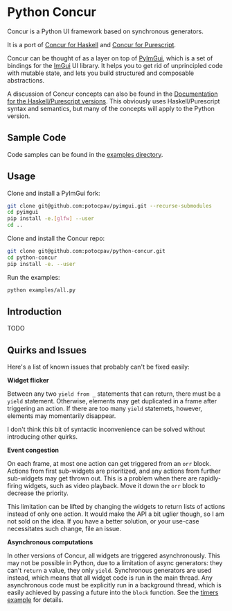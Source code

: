 
# Python Concur

Concur is a Python UI framework based on synchronous generators.

It is a port of [Concur for Haskell](https://github.com/ajnsit/concur) and [Concur for Purescript](https://github.com/ajnsit/purescript-concur).

Concur can be thought of as a layer on top of [PyImGui](https://github.com/swistakm/pyimgui), which is a set of bindings for the [ImGui](https://github.com/ocornut/imgui) UI library. It helps you to get rid of unprincipled code with mutable state, and lets you build structured and composable abstractions.

A discussion of Concur concepts can also be found in the [Documentation for the Haskell/Purescript versions](https://github.com/ajnsit/concur-documentation/blob/master/README.md). This obviously uses Haskell/Purescript syntax and semantics, but many of the concepts will apply to the Python version.

## Sample Code

Code samples can be found in the [examples directory](examples).

## Usage

Clone and install a PyImGui fork:

```sh
git clone git@github.com:potocpav/pyimgui.git --recurse-submodules
cd pyimgui
pip install -e.[glfw] --user
cd ..
```

Clone and install the Concur repo:

```sh
git clone git@github.com:potocpav/python-concur.git
cd python-concur
pip install -e. --user
```

Run the examples:

```sh
python examples/all.py
```

## Introduction

TODO

## Quirks and Issues

Here's a list of known issues that probably can't be fixed easily:

**Widget flicker**

Between any two `yield from _` statements that can return, there must be a `yield` statement. Otherwise, elements may get duplicated in a frame after triggering an action. If there are too many `yield` statemets, however, elements may momentarily disappear.

I don't think this bit of syntactic inconvenience can be solved without introducing other quirks.

**Event congestion**

On each frame, at most one action can get triggered from an `orr` block. Actions from first sub-widgets are prioritized, and any actions from further sub-widgets may get thrown out. This is a problem when there are rapidly-firing widgets, such as video playback. Move it down the `orr` block to decrease the priority.

This limitation can be lifted by changing the widgets to return lists of actions instead of only one action. It would make the API a bit uglier though, so I am not sold on the idea. If you have a better solution, or your use-case necessitates such change, file an issue.

**Asynchronous computations**

In other versions of Concur, all widgets are triggered asynchronously. This may not be possible in Python, due to a limitation of async generators: they can't `return` a value, they only `yield`. Synchronous generators are used instead, which means that all widget code is run in the main thread. Any asynchronous code must be explicitly run in a background thread, which is easily achieved by passing a future into the `block` function. See the [timers example](examples/timers.py) for details.
